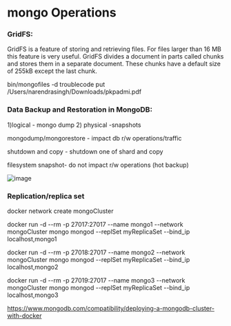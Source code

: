 # mongo Operations

### GridFS:

GridFS is a feature of storing and retrieving files. For files larger than 16 MB this feature is very useful. GridFS divides a document in parts called chunks and stores them in a separate document. These chunks have a default size of 255kB except the last chunk.

bin/mongofiles -d troublecode put /Users/narendrasingh/Downloads/pkpadmi.pdf


### Data Backup and Restoration in MongoDB:

1)logical - mongo dump
2) physical -snapshots


mongodump/mongorestore - impact db r/w operations/traffic

shutdown and copy - shutdown one of shard and copy

filesystem snapshot- do not impact  r/w operations (hot backup)



![image](https://user-images.githubusercontent.com/10362252/210093497-17953aa3-057b-4483-b224-4429b31dabc7.png)


### Replication/replica set
docker network create mongoCluster

docker run -d --rm -p 27017:27017 --name mongo1 --network mongoCluster mongo mongod --replSet myReplicaSet --bind_ip localhost,mongo1

docker run -d --rm -p 27018:27017 --name mongo2 --network mongoCluster mongo mongod --replSet myReplicaSet --bind_ip localhost,mongo2

docker run -d --rm -p 27019:27017 --name mongo3 --network mongoCluster mongo mongod --replSet myReplicaSet --bind_ip localhost,mongo3

https://www.mongodb.com/compatibility/deploying-a-mongodb-cluster-with-docker
